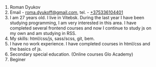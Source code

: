 1. Roman Dyukov
2. Email - [roma.dyukoff@gmail.com](roma.dyukoff@gmail.com), tel. - [+375336104401](+375336104401)
3. I am 27 years old. I live in Vitebsk. During the last year I have been studying programming, I am    very interested in this area. I have completed several frontend courses and now I continue to study js on my own and am studying in RSS.
4. My skills: html/css/js, sass/scss, git, bem.
5. I have no work experience. I have completed courses in html/css and the basics of js.
6. Secondary special education. (Online courses Glo Academy)
7. Beginer